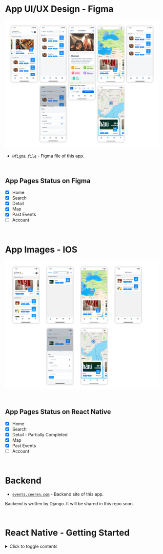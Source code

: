 # App UI/UX Design - Figma

![figma design](https://github.com/pepeleceren/react-native-events-app/blob/main/AppImages/figmaDesign.png?raw=true)

- [`@figma file`](https://www.figma.com/file/ldGawyfKGj6OqFhk4uMiu6/Ceren's-Events-App?type=design&node-id=0%3A1&mode=design&t=Y5FUCfOohIMn7EGQ-1) - Figma file of this app.

&nbsp;

## App Pages Status on Figma

- [x] Home
- [x] Search
- [x] Detail
- [x] Map
- [x] Past Events
- [ ] Account

&nbsp;

# App Images - IOS

![app images ios](https://github.com/pepeleceren/react-native-events-app/blob/main/AppImages/AppImagesIOS.png?raw=true)

&nbsp;

## App Pages Status on React Native

- [x] Home
- [x] Search
- [x] Detail - Partially Completed
- [x] Map
- [x] Past Events
- [ ] Account

&nbsp;

# Backend

- [`events.ceeren.com`](http://event.ceeren.com/api/events/) - Backend site of this app.

Backend is written by Django. It will be shared in this repo soon.

&nbsp;

# React Native - Getting Started

<details>
<summary>Click to toggle contents</summary>

This is a new [**React Native**](https://reactnative.dev) project, bootstrapped using [`@react-native-community/cli`](https://github.com/react-native-community/cli).

# Getting Started

> **Note**: Make sure you have completed the [React Native - Environment Setup](https://reactnative.dev/docs/environment-setup) instructions till "Creating a new application" step, before proceeding.

## Step 1: Start the Metro Server

First, you will need to start **Metro**, the JavaScript _bundler_ that ships _with_ React Native.

To start Metro, run the following command from the _root_ of your React Native project:

```bash
# using npm
npm start

# OR using Yarn
yarn start
```

## Step 2: Start your Application

Let Metro Bundler run in its _own_ terminal. Open a _new_ terminal from the _root_ of your React Native project. Run the following command to start your _Android_ or _iOS_ app:

### For Android

```bash
# using npm
npm run android

# OR using Yarn
yarn android
```

### For iOS

```bash
# using npm
npm run ios

# OR using Yarn
yarn ios
```

If everything is set up _correctly_, you should see your new app running in your _Android Emulator_ or _iOS Simulator_ shortly provided you have set up your emulator/simulator correctly.

This is one way to run your app — you can also run it directly from within Android Studio and Xcode respectively.

## Step 3: Modifying your App

Now that you have successfully run the app, let's modify it.

1. Open `App.tsx` in your text editor of choice and edit some lines.
2. For **Android**: Press the <kbd>R</kbd> key twice or select **"Reload"** from the **Developer Menu** (<kbd>Ctrl</kbd> + <kbd>M</kbd> (on Window and Linux) or <kbd>Cmd ⌘</kbd> + <kbd>M</kbd> (on macOS)) to see your changes!

   For **iOS**: Hit <kbd>Cmd ⌘</kbd> + <kbd>R</kbd> in your iOS Simulator to reload the app and see your changes!

## Congratulations! :tada:

You've successfully run and modified your React Native App. :partying_face:

### Now what?

- If you want to add this new React Native code to an existing application, check out the [Integration guide](https://reactnative.dev/docs/integration-with-existing-apps).
- If you're curious to learn more about React Native, check out the [Introduction to React Native](https://reactnative.dev/docs/getting-started).

# Troubleshooting

If you can't get this to work, see the [Troubleshooting](https://reactnative.dev/docs/troubleshooting) page.

# Learn More

To learn more about React Native, take a look at the following resources:

- [React Native Website](https://reactnative.dev) - learn more about React Native.
- [Getting Started](https://reactnative.dev/docs/environment-setup) - an **overview** of React Native and how setup your environment.
- [Learn the Basics](https://reactnative.dev/docs/getting-started) - a **guided tour** of the React Native **basics**.
- [Blog](https://reactnative.dev/blog) - read the latest official React Native **Blog** posts.
- [`@facebook/react-native`](https://github.com/facebook/react-native) - the Open Source; GitHub **repository** for React Native.
</details>

